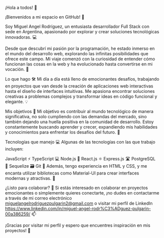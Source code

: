 ¡Hola a todos! 👋

¡Bienvenidos a mi espacio en GitHub! 🚀

Soy Miguel Angel Rodríguez, un entusiasta desarrollador Full Stack con sede en Argentina, apasionado por explorar y crear soluciones tecnológicas innovadoras. 💻

Desde que descubrí mi pasión por la programación, he estado inmerso en el mundo del desarrollo web, explorando las infinitas posibilidades que ofrece este campo. Mi viaje comenzó con la curiosidad de entender cómo funcionan las cosas en la web y ha evolucionado hasta convertirse en mi vocación. 🌟

Lo que hago 🛠️
Mi día a día está lleno de emocionantes desafíos, trabajando en proyectos que van desde la creación de aplicaciones web interactivas hasta el diseño de interfaces intuitivas. Me apasiona encontrar soluciones creativas a problemas complejos y transformar ideas en código funcional y elegante. 💡

Mis objetivos 🎯
Mi objetivo es contribuir al mundo tecnológico de manera significativa, no solo cumpliendo con las demandas del mercado, sino también dejando una huella positiva en la comunidad de desarrollo. Estoy constantemente buscando aprender y crecer, expandiendo mis habilidades y conocimientos para enfrentar los desafíos del futuro. 🌱

Tecnologías que manejo 💻
Algunas de las tecnologías con las que trabajo incluyen:

JavaScript ⚡
TypeScript 💻
Node.js 🚀
React.js ⚛️
Express.js 🛣️
PostgreSQL 🐘
Sequelize 🗃️
Git 📂
Además, tengo experiencia en HTML y CSS, y me encanta utilizar bibliotecas como Material-UI para crear interfaces modernas y atractivas. 🎨

¿Listo para colaborar? 🤝
Si estás interesado en colaborar en proyectos emocionantes o simplemente quieres conectarte, ¡no dudes en contactarme a través de mi correo electrónico miguelangelrodriguezpulgarin2@gmail.com o visitar mi perfil de LinkedIn https://www.linkedin.com/in/miguel-angel-rodr%C3%ADguez-pulgarin-00a386259/ 📫

¡Gracias por visitar mi perfil y espero que encuentres inspiración en mis proyectos! 🙏
